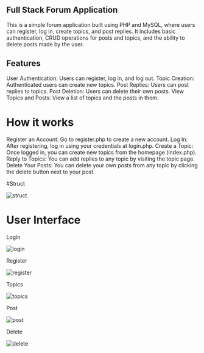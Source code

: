 ## Full Stack Forum Application

This is a simple forum application built using PHP and MySQL, where users can register, log in, create topics, and post replies. It includes basic authentication, CRUD operations for posts and topics, and the ability to delete posts made by the user.

## Features

User Authentication: Users can register, log in, and log out.
Topic Creation: Authenticated users can create new topics.
Post Replies: Users can post replies to topics.
Post Deletion: Users can delete their own posts.
View Topics and Posts: View a list of topics and the posts in them.

# How it works

Register an Account: Go to register.php to create a new account.
Log In: After registering, log in using your credentials at login.php.
Create a Topic: Once logged in, you can create new topics from the homepage (index.php).
Reply to Topics: You can add replies to any topic by visiting the topic page.
Delete Your Posts: You can delete your own posts from any topic by clicking the delete button next to your post.

#Struct 

![struct](https://github.com/user-attachments/assets/19149e81-9fb5-414a-96f9-066a3008f2f3)

# User Interface
Login

![login](https://github.com/user-attachments/assets/e7d2d960-9f05-46bb-9fa1-b57279103ecb)

Register

![register](https://github.com/user-attachments/assets/059b2918-5537-4709-aeec-3b9fcd680279)

Topics

![topics](https://github.com/user-attachments/assets/dd29cfa0-a5a0-4d5a-8e41-ba1a19b4d251)

Post

![post](https://github.com/user-attachments/assets/f556507f-61a4-43f7-9102-ecae6cb610c7)

Delete

![delete](https://github.com/user-attachments/assets/337f1556-5af8-4774-8347-817d99a33e20)
